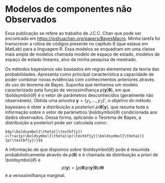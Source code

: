 # Modelos de componentes não Observados

  Essa publicação se refere ao trabalho de J.C.C. Chan que pode ser encontrado em https://joshuachan.org/papers/BayesMacro. Minha tarefa foi transcrever a rotina de códigos presente no capítulo 6 (que estava em MatLab) para a linguagem R. Essa modelos se enquadram em uma classe mais ampla de modelos chamada modelo de espaço de estado, modelos de espaço de estado lineares, alvo da minha pesquisa de mestrado.

  Os métodos bayesianos são baseados em regras elementares da teoria das probabilidades. Apresenta como principal característica a capacidade de poder combinar novas evidências com conhecimentos anteriores através do uso do teorema de Bayes.
Suponha que tenhamos um modelo caracterizado pela função de verossimilhança $p(\textbf{y}|\boldsymbol{\theta})$, em que \boldsymbol{$\theta$} é o vetor de parâmetros desconhecidos (geralmente não observáveis). Obtida uma amostra $\textbf{y}=\{y_1 , ..., y_T\}'$, o objetivo do método bayesiano é obter a distribuição a posteriori $p(\boldsymbol{\theta}|\textbf{y})$, que resume toda a informação sobre o vetor de parâmetros \boldsymbol{$\theta$} condicionada aos dados observados. Dessa forma, aplicando o Teorema de Bayes, a distribuição a posteriori pode ser calculada como: 

    $$p(\boldsymbol{\theta}|\textbf{y}) =\frac{p(\boldsymbol{\theta})p(\textbf{y}|\boldsymbol{\theta})}{p(\textbf{y})}$$    
    
  A informação de que dispomos sobre \boldsymbol{$\theta$} pode é resumida probabilisticamente através de $p(\boldsymbol{\theta})$ e é chamada de distribuição a priori de \boldsymbol{$\theta$} e $$p(\textbf{y})=\int p(\boldsymbol{\theta}) p(\textbf{y}|\boldsymbol{\theta})d\boldsymbol{\theta} $$ é a verossimilhança marginal.

